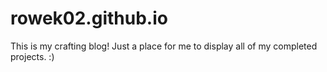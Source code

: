 # rowek02.github.io
This is my crafting blog! Just a place for me to display all of my completed projects. :)
